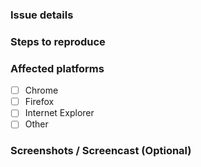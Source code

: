 ### Issue details

<!-- Please provide issue details here. -->

### Steps to reproduce

<!-- Please provide necessary steps to reproduce the issue. -->

### Affected platforms

<!-- Please provide specific version of affected browsers or platforms. -->

- [ ] Chrome
- [ ] Firefox
- [ ] Internet Explorer
- [ ] Other

### Screenshots / Screencast (Optional)

<!--
For convenience, you can use [Recordit](http://recordit.co/) to share screencast GIF.
-->
